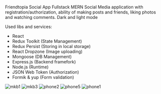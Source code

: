 Friendtopia Social App
Fullstack MERN Social Media application with registration/authorization, ability of making posts and friends, liking photos and watching comments. Dark and light mode

Used libs and services: 
- React
- Redux Toolkit (State Management)
- Redux Persist (Storing in local storage)
- React Dropzone (Image uploading)
- Mongoose (DB Management)
- Express.js (Backend framefork)
- Node.js (Runtime)
- JSON Web Token (Authorization)
- Formik & yup (Form validation)

![mkb1](https://user-images.githubusercontent.com/115811638/216773164-b1ac776d-1e12-44ce-92a2-334263d98a00.png)
![mkb3](https://user-images.githubusercontent.com/115811638/216773168-08cfc2ba-74a9-4f47-91a4-32baf74dc165.png)
![phone2](https://user-images.githubusercontent.com/115811638/216773172-e6a56ffc-ad3c-42a8-bd70-c8dcda760172.png)
![phone5](https://user-images.githubusercontent.com/115811638/216773177-4a6f4ae1-e738-4bd7-8276-15d9ccc59870.png)
![phone1](https://user-images.githubusercontent.com/115811638/216773179-5a7181a9-77fe-4d1f-af7c-887dd7df25a6.png)
